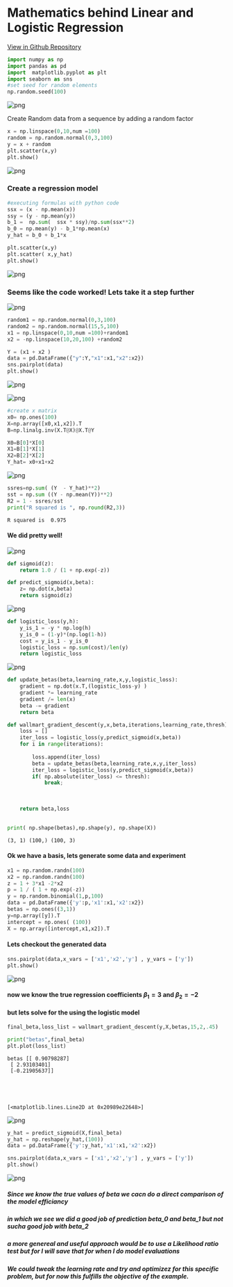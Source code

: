 # Mathematics behind Linear and Logistic Regression 
[View in Github Repository](https://github.com/Emilianopp/Stats/blob/master/Linear_Models/Linear_and_Logistic.ipynb)


```python
import numpy as np
import pandas as pd
import  matplotlib.pyplot as plt
import seaborn as sns
#set seed for random elements
np.random.seed(100)
```

![png](https://github.com/Emilianopp/Stats/blob/master/Linear_Models/img/latex1.PNG?raw=true)

Create Random data from a sequence by adding a random factor 


```python
x = np.linspace(0,10,num =100)
random = np.random.normal(0,3,100)
y = x + random 
plt.scatter(x,y)
plt.show()
```

![png](https://github.com/Emilianopp/Stats/blob/master/Linear_Models/img/output_5_0.png?raw=true)


### Create a regression model


```python
#executing formulas with python code
ssx = (x - np.mean(x)) 
ssy = (y - np.mean(y))
b_1 =  np.sum(  ssx * ssy)/np.sum(ssx**2)
b_0 = np.mean(y) - b_1*np.mean(x) 
y_hat = b_0 + b_1*x
```




```python
plt.scatter(x,y)
plt.scatter( x,y_hat)
plt.show()
```



![png](https://github.com/Emilianopp/Stats/blob/master/Linear_Models/img/output_9_0.png?raw=true)

### Seems like the code worked! Lets take it a step further

![png](https://github.com/Emilianopp/Stats/blob/master/Linear_Models/img/latex2.PNG?raw=true)



```python
random1 = np.random.normal(0,3,100)
random2 = np.random.normal(15,5,100)
x1 = np.linspace(0,10,num =100)+random1
x2 = -np.linspace(10,20,100) +random2 

Y = (x1 + x2 ) 
data = pd.DataFrame({"y":Y,"x1":x1,"x2":x2})
sns.pairplot(data)
plt.show()
```


![png](https://github.com/Emilianopp/Stats/blob/master/Linear_Models/img/output_12_0.png?raw=true)


![png](https://github.com/Emilianopp/Stats/blob/master/Linear_Models/img/latex3.PNG?raw=true)


```python
#create x matrix 
x0= np.ones(100)
X=np.array([x0,x1,x2]).T
B=np.linalg.inv(X.T@X)@X.T@Y
```


```python
X0=B[0]*X[0]
X1=B[1]*X[1]
X2=B[2]*X[2]
Y_hat= x0+x1+x2

```

![png](https://github.com/Emilianopp/Stats/blob/master/Linear_Models/img/latex4.PNG?raw=true)


```python
ssres=np.sum( (Y  - Y_hat)**2)
sst = np.sum ((Y - np.mean(Y))**2)
R2 = 1 - ssres/sst
print("R squared is ", np.round(R2,3)) 
```

    R squared is  0.975
    

#### We did pretty well!

![png](https://github.com/Emilianopp/Stats/blob/master/Linear_Models/img/latex5.PNG?raw=true)



```python
def sigmoid(z):
    return 1.0 / (1 + np.exp(-z))

def predict_sigmoid(x,beta):
    z= np.dot(x,beta)
    return sigmoid(z)
```

![png](https://github.com/Emilianopp/Stats/blob/master/Linear_Models/img/latex6.PNG?raw=true)



```python
def logistic_loss(y,h):
    y_is_1 = -y * np.log(h)
    y_is_0 = (1-y)*(np.log(1-h))
    cost = y_is_1 - y_is_0
    logistic_loss = np.sum(cost)/len(y)
    return logistic_loss
```

![png](https://github.com/Emilianopp/Stats/blob/master/Linear_Models/img/latex8.PNG?raw=true)




```python
def update_betas(beta,learning_rate,x,y,logistic_loss):
    gradient = np.dot(x.T,(logistic_loss-y) )
    gradient *= learning_rate
    gradient /= len(x)
    beta -= gradient
    return beta
```


```python
def wallmart_gradient_descent(y,x,beta,iterations,learning_rate,thresh):
    loss = []
    iter_loss = logistic_loss(y,predict_sigmoid(x,beta))
    for i in range(iterations):
        
        loss.append(iter_loss)
        beta = update_betas(beta,learning_rate,x,y,iter_loss)
        iter_loss = logistic_loss(y,predict_sigmoid(x,beta))
        if( np.absolute(iter_loss) <= thresh):
            break;
        
        
        
    return beta,loss
        
```


```python
print( np.shape(betas),np.shape(y), np.shape(X))
```

    (3, 1) (100,) (100, 3)
    

#### Ok we have a basis, lets generate some data and experiment


```python
x1 = np.random.randn(100)
x2 = np.random.randn(100)
z = 1 + 3*x1 -2*x2
p = 1 / ( 1 + np.exp(-z))
y = np.random.binomial(1,p,100)
data = pd.DataFrame({'y':p,'x1':x1,'x2':x2})
betas = np.ones((3,1))
y=np.array([y]).T
intercept = np.ones( (100))
X = np.array([intercept,x1,x2]).T
```

#### Lets checkout the generated data


```python
sns.pairplot(data,x_vars = ['x1','x2','y'] , y_vars = ['y'])
plt.show()
```



![png](https://github.com/Emilianopp/Stats/blob/master/Linear_Models/img/output_37_0.png?raw=true)


#### now we know the true regression coefficients $\beta_1 = 3$ and $\beta_2 = -2$
#### but lets solve for the using the logistic model 


```python
final_beta,loss_list = wallmart_gradient_descent(y,X,betas,15,2,.45)
```


```python
print("betas",final_beta)
plt.plot(loss_list)
```

    betas [[ 0.90798287]
     [ 2.93103401]
     [-0.21905637]]
    




    [<matplotlib.lines.Line2D at 0x20989e22648>]





![png](https://github.com/Emilianopp/Stats/blob/master/Linear_Models/img/output_35_2.png?raw=true)


```python
y_hat = predict_sigmoid(X,final_beta)
y_hat = np.reshape(y_hat,(100))
data = pd.DataFrame({'y':y_hat,'x1':x1,'x2':x2})

```


```python
sns.pairplot(data,x_vars = ['x1','x2','y'] , y_vars = ['y'])
plt.show()
```

![png](https://github.com/Emilianopp/Stats/blob/master/Linear_Models/img/output_37_0.png?raw=true)


##### Since we know the true values of beta we cacn do a direct comparison of the model efficiancy 
##### in which we see we did a good job of prediction beta_0 and beta_1 but not sucha good job with beta_2
##### a more genereal and useful approach would be to use a Likelihood ratio test but for I will save that for when I do model evaluations
##### We could tweak the learning rate and try and optimizez for this specific problem, but for now this fulfills the objective of the example. 
